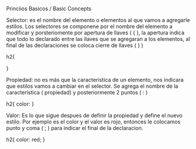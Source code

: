 Princiios Basicos / Basic Concepts

Selector: es el nombre del elemento o elementos al que vamos a agregarle estilos. Los selectores se componene por el nombre del elemento a modificar y porsteriomente por apertura de llaves ( { ), la apertura indica que todo lo declarado entre las llaves que se agregaran a los elementos, al final de las declaraciones se coloca cierre de llaves ( } )

h2{

}

Propiedad: no es más que la caracteristica de un elemento, nos indicara que estilos vamos a cambiar en el selector. Se agrega el nombre de la característica  ( propiedad) y posteriormente 2 puntos ( : )

h2{
  color:
}

Valor: Es lo que sigue despues de definir la propiedad y define el nuevo estilo. Por ejemplo es el color y el valor es rojo, entonces le colocamos punto y coma ( ; ) para indicar el final de la declaracion.

h2{
 color: red;
}
